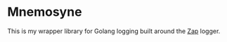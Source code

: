 # Mnemosyne

This is my wrapper library for Golang logging built around the [Zap](https://github.com/uber-go/zap) logger.

